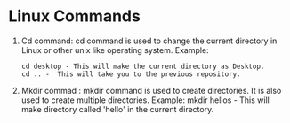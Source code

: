 # Linux Commands

1. Cd command: cd command is used to change the current directory in Linux or other unix like operating system.
    Example: 
    ```
    cd desktop - This will make the current directory as Desktop.
    cd .. -  This will take you to the previous repository.
    ```     
2. Mkdir commad : mkdir command is used to create directories. It is also used to create multiple directories.
    Example: mkdir hellos - This will make directory called 'hello' in the current directory.
